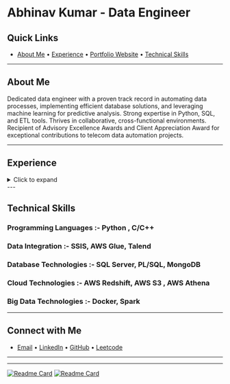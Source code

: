 # Abhinav Kumar - Data Engineer

## Quick Links
- [About Me](#about-me)    • [Experience](#experience)   •  [Portfolio Website](https://abhinav-de-v2.s3.ap-south-1.amazonaws.com/Abhinav_Kumar.html)    •  [Technical Skills](#technical-skills)
---

## About Me
Dedicated data engineer with a proven track record in automating data processes, implementing efficient database solutions, and leveraging machine learning for predictive analysis. Strong expertise in Python, SQL, and ETL tools. Thrives in collaborative, cross-functional environments. Recipient of Advisory Excellence Awards and Client Appreciation Award for exceptional contributions to telecom data automation projects.

----

## Experience
<details>
  <summary>Click to expand</summary>

  ### PWC India
  - **Role:** Associate
  - **Location:** Kolkata, India
  - **Duration:** August 2022 - Present

  #### Responsibilities:
 ETL Pipeline Development: Designed and developed high-performance ETL pipelines using Python, PySpark, and AWS Glue to migrate data from multiple legacy systems to centralized data warehouses on AWS.
Cloud Data Solutions: Leveraged AWS services (Redshift, S3, EMR, Lambda) to build cloud-based, scalable data solutions, optimizing performance for real-time data processing and analytics.
Data Migration: Led database migration projects for multinational clients, ensuring data accuracy and integrity through automated validation and comprehensive data quality checks.
Automation and Scripting: Developed automation scripts using Python and SQL for data validation, integrity checks, and data cleansing, significantly reducing manual intervention.
Cross-Functional Collaboration: Collaborated with cross-functional teams, including developers and system administrators, in Agile environments to ensure successful project delivery and alignment with client requirements.
Documentation and Reporting: Created and maintained detailed technical documentation for ETL processes, migration strategies, and operational procedures.
Achievements:

Optimized data processing time by 30% through advanced ETL optimization techniques using PySpark and AWS Glue.
Received the Advisory Excellence Award (09/2023) for outstanding contributions to a mission-critical data migration project, demonstrating expertise in ETL optimization and data quality management.

  #### Achievements:
  - Recipient of the Advisory Excellence Award in 2023 for spearheading highly effective ETL process development, showcasing expertise in data integration, and solving complex client problems.

</details>
---

## Technical Skills

### Programming Languages :-   Python  , C/C++

### Data Integration :- SSIS, AWS Glue, Talend

### Database Technologies :- SQL Server, PL/SQL, MongoDB

### Cloud Technologies :- AWS Redshift, AWS S3 , AWS Athena

### Big Data Technologies :- Docker, Spark

---

## Connect with Me
- [Email](mailto:abhinavkumariem@example.com)    • [LinkedIn](https://www.linkedin.com/in/abhinav-kumar-2508/)     • [GitHub](https://github.com/abhinavkumariem)     • [Leetcode](https://leetcode.com/abhinavkumarleetcode/)

---


---

[![Readme Card](https://github-readme-stats.vercel.app/api/pin/?username=abhinavkumariem&repo=Python-AWS-Redshift)](https://github.com/abhinavkumariem/Python-AWS-Redshift)
[![Readme Card](https://github-readme-stats.vercel.app/api/pin/?username=abhinavkumariem&repo=Redfin-AWS-Apache-Airflow-Data-Pipeline)](https://github.com/abhinavkumariem/Redfin-AWS-Apache-Airflow-Data-Pipeline)





